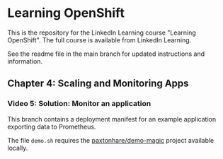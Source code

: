 # Learning OpenShift

This is the repository for the LinkedIn Learning course "Learning OpenShift". The full course is available from LinkedIn Learning.

See the readme file in the main branch for updated instructions and information.

## Chapter 4: Scaling and Monitoring Apps

### Video 5: Solution: Monitor an application

This branch contains a deployment manifest for an example application exporting data to Prometheus.

The file `demo.sh` requires the [paxtonhare/demo-magic](https://github.com/paxtonhare/demo-magic) project available locally.
